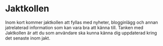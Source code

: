 # Jaktkollen
Inom kort kommer jaktkollen att fyllas med nyheter, blogginlägg och annan jatrelaterad information som kan vara bra att känna till. Tanken med Jaktkollen är att du som användare ska kunna känna dig uppdaterad kring det senaste inom jakt.
